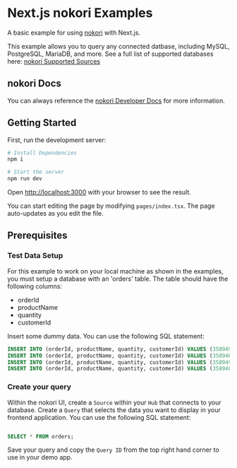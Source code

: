 # Next.js nokori Examples

A basic example for using [nokori](https://nokori.com?utm_source=github&utm_medium=js-framework-examples&utm_campaign=nextjs) with Next.js.

This example allows you to query any connected datbase, including MySQL, PostgreSQL, MariaDB, and more. See a full list of supported databases here: [nokori Supported Sources](https://docs.nokori.com/guides/supported-sources/?utm_source=github&utm_medium=js-framework-examples&utm_campaign=nextjs)

## nokori Docs

You can always reference the [nokori Developer Docs](https://docs.nokori.com/?utm_source=github&utm_medium=js-framework-examples&utm_campaign=nextjs) for more information.

## Getting Started

First, run the development server:

```bash
# Install Dependencies
npm i

# Start the server
npm run dev
```

Open [http://localhost:3000](http://localhost:3000) with your browser to see the result.

You can start editing the page by modifying `pages/index.tsx`. The page auto-updates as you edit the file.

## Prerequisites

### Test Data Setup

For this example to work on your local machine as shown in the examples, you must setup a database with an 'orders' table. The table should have the following columns:

- orderId
- productName
- quantity
- customerId

Insert some dummy data. You can use the following SQL statement:

```sql
INSERT INTO (orderId, productName, quantity, customerId) VALUES (3589491, 'NuGrape', 12, 384164);
INSERT INTO (orderId, productName, quantity, customerId) VALUES (3589488, 'Cheerwine', 6, 897788);
INSERT INTO (orderId, productName, quantity, customerId) VALUES (3589490, 'RC Cola', 5, 794576);
INSERT INTO (orderId, productName, quantity, customerId) VALUES (3589489, 'Sunkist', 3, 637786);
```

### Create your query

Within the nokori UI, create a `Source` within your `Hub` that connects to your database. Create a `Query` that selects the data you want to display in your frontend application. You can use the following SQL statement:

```sql

SELECT * FROM orders;

```

Save your query and copy the `Query ID` from the top right hand corner to use in your demo app.
